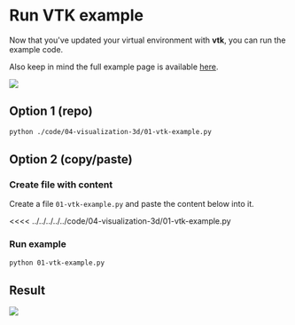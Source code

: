 # Run VTK example

Now that you've updated your virtual environment with __vtk__, you can run the example code.


Also keep in mind the full example page is available [here](https://examples.vtk.org/site/Python/GeometricObjects/ParametricKuenDemo/).

![](/python/04/vtk-examples-website.png)

## Option 1 (repo)

```bash
python ./code/04-visualization-3d/01-vtk-example.py
```

## Option 2 (copy/paste)

### Create file with content

Create a file `01-vtk-example.py` and paste the content below into it.

<<<< ../../../../../code/04-visualization-3d/01-vtk-example.py

### Run example

```bash
python 01-vtk-example.py
```

## Result 

![](/python/04/vtk-example-window.png)

